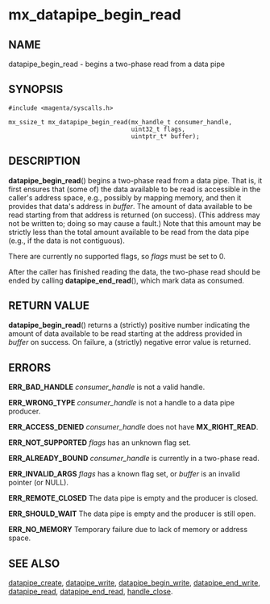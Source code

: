 # mx_datapipe_begin_read

## NAME

datapipe_begin_read - begins a two-phase read from a data pipe

## SYNOPSIS

```
#include <magenta/syscalls.h>

mx_ssize_t mx_datapipe_begin_read(mx_handle_t consumer_handle,
                                  uint32_t flags,
                                  uintptr_t* buffer);
```

## DESCRIPTION

**datapipe_begin_read**() begins a two-phase read from a data pipe. That is, it
first ensures that (some of) the data available to be read is accessible in the
caller's address space, e.g., possibly by mapping memory, and then it provides
that data's address in *buffer*. The amount of data available to be read
starting from that address is returned (on success). (This address may not be
written to; doing so may cause a fault.) Note that this amount may be strictly
less than the total amount available to be read from the data pipe (e.g., if the
data is not contiguous).

There are currently no supported flags, so *flags* must be set to 0.

After the caller has finished reading the data, the two-phase read should be
ended by calling **datapipe_end_read**(), which mark data as consumed.

## RETURN VALUE

**datapipe_begin_read**() returns a (strictly) positive number indicating the
amount of data available to be read starting at the address provided in *buffer*
on success. On failure, a (strictly) negative error value is returned.

## ERRORS

**ERR_BAD_HANDLE**  *consumer_handle* is not a valid handle.

**ERR_WRONG_TYPE**  *consumer_handle* is not a handle to a data pipe producer.

**ERR_ACCESS_DENIED**  *consumer_handle* does not have **MX_RIGHT_READ**.

**ERR_NOT_SUPPORTED**  *flags* has an unknown flag set.

**ERR_ALREADY_BOUND**  *consumer_handle* is currently in a two-phase read.

**ERR_INVALID_ARGS**  *flags* has a known flag set, or *buffer* is an invalid
pointer (or NULL).

**ERR_REMOTE_CLOSED**  The data pipe is empty and the producer is closed.

**ERR_SHOULD_WAIT**  The data pipe is empty and the producer is still open.

**ERR_NO_MEMORY**  Temporary failure due to lack of memory or address space.

## SEE ALSO

[datapipe_create](datapipe_create.md),
[datapipe_write](datapipe_write.md),
[datapipe_begin_write](datapipe_begin_write.md),
[datapipe_end_write](datapipe_end_write.md),
[datapipe_read](datapipe_read.md),
[datapipe_end_read](datapipe_end_read.md),
[handle_close](handle_close.md).
